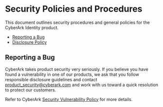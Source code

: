 # Security Policies and Procedures

This document outlines security procedures and general policies for the CyberArk Identity product.

  * [Reporting a Bug](#reporting-a-bug)
  * [Disclosure Policy](#disclosure-policy)

## Reporting a Bug

CyberArk takes product security very seriously. If you believe you have found a vulnerability in one of our products, we ask that you follow responsible disclosure guidelines and contact product_security@cyberark.com and work with us toward a quick resolution to protect our customers.

Refer to CyberArk [Security Vulnerability Policy](https://www.cyberark.com/cyberark-security-vulinerability-policy.pdf) for more details.